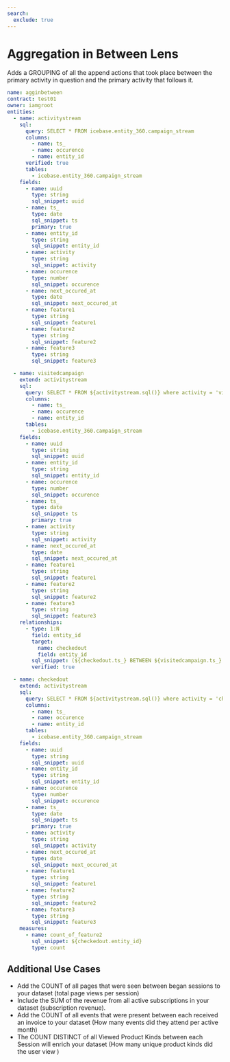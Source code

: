 ```yaml
---
search:
  exclude: true
---
```


# Aggregation in Between Lens

Adds a GROUPING of all the append actions that took place between the primary activity in question and the primary activity that follows it.

```yaml
name: agginbetween
contract: test01
owner: iamgroot
entities:
  - name: activitystream
    sql:
      query: SELECT * FROM icebase.entity_360.campaign_stream
      columns:
        - name: ts_
        - name: occurence
        - name: entity_id
      verified: true
      tables:
        - icebase.entity_360.campaign_stream
    fields:
      - name: uuid
        type: string
        sql_snippet: uuid
      - name: ts_
        type: date
        sql_snippet: ts
        primary: true
      - name: entity_id
        type: string
        sql_snippet: entity_id
      - name: activity
        type: string
        sql_snippet: activity
      - name: occurence
        type: number
        sql_snippet: occurence
      - name: next_occured_at
        type: date
        sql_snippet: next_occured_at
      - name: feature1
        type: string
        sql_snippet: feature1
      - name: feature2
        type: string
        sql_snippet: feature2
      - name: feature3
        type: string
        sql_snippet: feature3

  - name: visitedcampaign
    extend: activitystream
    sql:
      query: SELECT * FROM ${activitystream.sql()} where activity = 'visited_campaign'
      columns:
        - name: ts_
        - name: occurence
        - name: entity_id
      tables:
        - icebase.entity_360.campaign_stream
    fields:
      - name: uuid
        type: string
        sql_snippet: uuid
      - name: entity_id
        type: string
        sql_snippet: entity_id
      - name: occurence
        type: number
        sql_snippet: occurence
      - name: ts_
        type: date
        sql_snippet: ts
        primary: true
      - name: activity
        type: string
        sql_snippet: activity
      - name: next_occured_at
        type: date
        sql_snippet: next_occured_at
      - name: feature1
        type: string
        sql_snippet: feature1
      - name: feature2
        type: string
        sql_snippet: feature2
      - name: feature3
        type: string
        sql_snippet: feature3
    relationships:
      - type: 1:N
        field: entity_id
        target:
          name: checkedout
          field: entity_id
        sql_snippet: (${checkedout.ts_} BETWEEN ${visitedcampaign.ts_} AND ${visitedcampaign.next_occured_at}) OR (${checkedout.ts_} > ${visitedcampaign.ts_} AND ${visitedcampaign.next_occured_at} IS NULL))
        verified: true

  - name: checkedout
    extend: activitystream
    sql:
      query: SELECT * FROM ${activitystream.sql()} where activity = 'checked_out_product'
      columns:
        - name: ts_
        - name: occurence
        - name: entity_id
      tables:
        - icebase.entity_360.campaign_stream
    fields:
      - name: uuid
        type: string
        sql_snippet: uuid
      - name: entity_id
        type: string
        sql_snippet: entity_id
      - name: occurence
        type: number
        sql_snippet: occurence
      - name: ts_
        type: date
        sql_snippet: ts
        primary: true
      - name: activity
        type: string
        sql_snippet: activity
      - name: next_occured_at
        type: date
        sql_snippet: next_occured_at
      - name: feature1
        type: string
        sql_snippet: feature1
      - name: feature2
        type: string
        sql_snippet: feature2
      - name: feature3
        type: string
        sql_snippet: feature3
    measures:
      - name: count_of_feature2
        sql_snippet: ${checkedout.entity_id}
        type: count
```

## Additional Use Cases

- Add the COUNT of all pages that were seen between began sessions to your dataset (total page views per session)
- Include the SUM of the revenue from all active subscriptions in your dataset (subscription revenue).
- Add the COUNT of all events that were present between each received an invoice to your dataset (How many events did they attend per active month)
- The COUNT DISTINCT of all Viewed Product Kinds between each Session will enrich your dataset (How many unique product kinds did the user view )